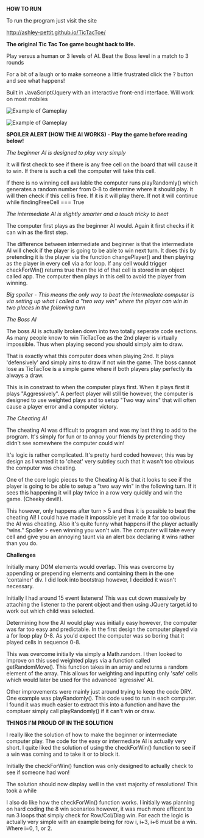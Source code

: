 **HOW TO RUN**

To run the program just visit the site

http://ashley-pettit.github.io/TicTacToe/

**The original Tic Tac Toe game bought back to life.**

Play versus a human or 3 levels of AI. Beat the Boss level in a match to 3 rounds

For a bit of a laugh or to make someone a little frustrated click the ? button and see what happens!

Built in JavaScript/Jquery with an interactive front-end interface. Will work on most mobiles

![Example of Gameplay](https://github.com/Ashley-Pettit/TicTacToe/blob/master/Images/tictactoegameplay1.png?raw=true"")

![Example of Gameplay](https://github.com/Ashley-Pettit/TicTacToe/blob/master/Images/tictactoegameplay2.png?raw=true"")

**SPOILER ALERT (HOW THE AI WORKS) - Play the game before reading below!**

*The beginner AI is designed to play very simply*

It will first check to see if there is any free cell on the board that will cause it to win. If there is such a cell the computer will take this cell.

If there is no winning cell available the computer runs playRandomly() which generates a random number from 0-8 to determine where it should play. It will then check if this cell is free. If it is it will play there. If not it will continue while findingFreeCell === True

*The intermediate AI is slightly smarter and a touch tricky to beat*

The computer first plays as the beginner AI would. Again it first checks if it can win as the first step.

The difference between intermediate and beginner is that the intermediate AI will check if the player is going to be able to win next turn. It does this by pretending it is the player via the function changePlayer() and then playing as the player in every cell via a for loop. If any cell would trigger checkForWin() returns true then the id of that cell is stored in an object called app. The computer then plays in this cell to avoid the player from winning.

*Big spoiler - This means the only way to beat the intermediate computer is via setting up what I called a "two way win" where the player can win in two places in the following turn*  

*The Boss AI*

The boss AI is actually broken down into two totally seperate code sections. As many people know to win TicTacToe as the 2nd player is virtually impossible. Thus when playing second you should simply aim to draw.

That is exactly what this computer does when playing 2nd. It plays 'defensively' and simply aims to draw if not win the game. The boss cannot lose as TicTacToe is a simple game where if both players play perfectly its always a draw.  

This is in constrast to when the computer plays first. When it plays first it plays "Aggressively". A perfect player will still tie however, the computer is designed to use weighted plays and to setup "Two way wins" that will often cause a player error and a computer victory.


*The Cheating AI*

The cheating AI was difficult to program and was my last thing to add to the program. It's simply for fun or to annoy your friends by pretending they didn't see somewhere the computer could win!

It's logic is rather complicated. It's pretty hard coded however, this was by design as I wanted it to 'cheat' very subtley such that it wasn't too obvious the computer was cheating.

One of the core logic pieces to the Cheating AI is that it looks to see if the player is going to be able to setup a "two way win" in the following turn. If it sees this happening it will play twice in a row very quickly and win the game. (Cheeky devil!).

This however, only happens after turn > 5 and thus it is possible to beat the cheating AI! I could have made it impossible yet it made it far too obvious the AI was cheating. Also it's quite funny what happens if the player actually "wins." Spoiler > even winning you won't win. The computer will take every cell and give you an annoying taunt via an alert box declaring it wins rather than you do.

**Challenges**

Initially many DOM elements would overlap. This was overcome by appending or prepending elements and containing them in the one 'container' div. I did look into bootstrap however, I decided it wasn't necessary.

Initially I had around 15 event listeners! This was cut down massively by attaching the listener to the parent object and then using JQuery target.id to work out which child was selected.  

Determining how the AI would play was initially easy however, the computer was far too easy and predictable. In the first design the computer played via a for loop play 0-8. As you'd expect the computer was so boring that it played cells in sequence 0-8.

This was overcome initially via simply a Math.random. I then looked to improve on this used weighted plays via a function called getRandomMove(). This function takes in an array and returns a random element of the array. This allows for weighting and inputting only 'safe' cells which would later be used for the advanced 'agressive' AI.  

Other improvements were mainly just around trying to keep the code DRY. One example was playRandomly(). This code used to run in each computer. I found it was much easier to extract this into a function and have the comptuer simply call playRandomly() if it can't win or draw.

**THINGS I'M PROUD OF IN THE SOLUTION**

I really like the solution of how to make the beginner or intermediate computer play. The code for the easy or intermediate AI is actually very short. I quite liked the solution of using the checkForWin() function to see if a win was coming and to take it or to block it.

Initially the checkForWin() function was only designed to actually check to see if someone had won!

The solution should now display well in the vast majority of resolutions! This took a while

I also do like how the checkForWin() function works. I initially was planning on hard coding the 8 win scenarios however, it was much more efficent to run 3 loops that simply check for Row/Col/Diag win. For each the logic is actually very simple with an example being for row i, i+3, i+6 must be a win. Where i=0, 1, or 2.
